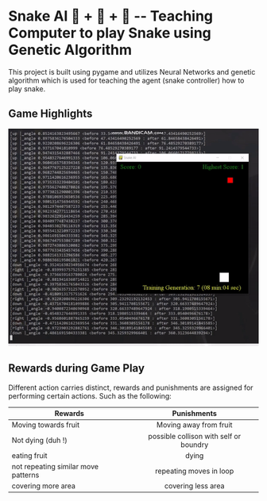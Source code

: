 # Snake AI 🐍 + 🤖 + 🍎 -- Teaching Computer to play Snake using Genetic Algorithm

This project is built using pygame and utilizes Neural Networks and genetic algorithm which is used for teaching the agent (snake controller)
how to play snake.


## Game Highlights
![](docs/game.gif)


## Rewards during Game Play
Different action carries distinct, rewards and punishments are assigned for performing certain actions. Such as the following:

| Rewards   | Punishments | 
|----------|:-------------:|
| Moving towards fruit |  Moving away from fruit |
| Not dying (duh !) |    possible collison with self or boundry  |
| eating fruit | dying |
| not repeating similar move patterns| repeating moves in loop|
|covering more area| covering less area|
